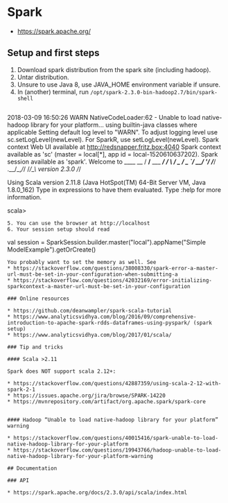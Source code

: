# Spark

* https://spark.apache.org/

## Setup and first steps

1. Download spark distribution from the spark site (including hadoop).
2. Untar distribution.
3. Unsure to use Java 8, use JAVA_HOME environment variable if unsure.
4. In (another) terminal, run `/opt/spark-2.3.0-bin-hadoop2.7/bin/spark-shell`
   ```
2018-03-09 16:50:26 WARN  NativeCodeLoader:62 - Unable to load native-hadoop library for your platform... using builtin-java classes where applicable
Setting default log level to "WARN".
To adjust logging level use sc.setLogLevel(newLevel). For SparkR, use setLogLevel(newLevel).
Spark context Web UI available at http://redsnapper.fritz.box:4040
Spark context available as 'sc' (master = local[*], app id = local-1520610637202).
Spark session available as 'spark'.
Welcome to
      ____              __
     / __/__  ___ _____/ /__
    _\ \/ _ \/ _ `/ __/  '_/
   /___/ .__/\_,_/_/ /_/\_\   version 2.3.0
      /_/

Using Scala version 2.11.8 (Java HotSpot(TM) 64-Bit Server VM, Java 1.8.0_162)
Type in expressions to have them evaluated.
Type :help for more information.

scala>
   ```
5. You can use the browser at http://localhost
6. Your session setup should read
   ```
   val session = SparkSession.builder.master("local").appName("Simple ModelExample").getOrCreate()
   ```
   You probably want to set the memory as well. See
   * https://stackoverflow.com/questions/38008330/spark-error-a-master-url-must-be-set-in-your-configuration-when-submitting-a
   * https://stackoverflow.com/questions/42032169/error-initializing-sparkcontext-a-master-url-must-be-set-in-your-configuration

### Online resources

* https://github.com/deanwampler/spark-scala-tutorial
* https://www.analyticsvidhya.com/blog/2016/09/comprehensive-introduction-to-apache-spark-rdds-dataframes-using-pyspark/ (spark setup)
* https://www.analyticsvidhya.com/blog/2017/01/scala/

### Tip and tricks

#### Scala >2.11

Spark does NOT support scala 2.12+:

* https://stackoverflow.com/questions/42887359/using-scala-2-12-with-spark-2-1
* https://issues.apache.org/jira/browse/SPARK-14220
* https://mvnrepository.com/artifact/org.apache.spark/spark-core


#### Hadoop “Unable to load native-hadoop library for your platform” warning

* https://stackoverflow.com/questions/40015416/spark-unable-to-load-native-hadoop-library-for-your-platform
* https://stackoverflow.com/questions/19943766/hadoop-unable-to-load-native-hadoop-library-for-your-platform-warning

## Documentation

### API

* https://spark.apache.org/docs/2.3.0/api/scala/index.html
